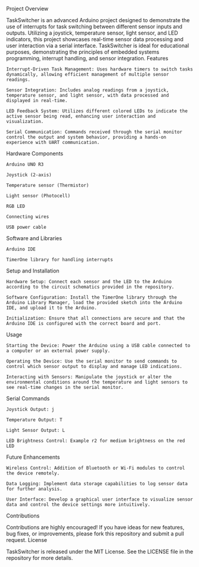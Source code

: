 Project Overview

TaskSwitcher is an advanced Arduino project designed to demonstrate the use of interrupts for task switching between different sensor inputs and outputs. Utilizing a joystick, temperature sensor, light sensor, and LED indicators, this project showcases real-time sensor data processing and user interaction via a serial interface. TaskSwitcher is ideal for educational purposes, demonstrating the principles of embedded systems programming, interrupt handling, and sensor integration.
Features

    Interrupt-Driven Task Management: Uses hardware timers to switch tasks dynamically, allowing efficient management of multiple sensor readings.

    Sensor Integration: Includes analog readings from a joystick, temperature sensor, and light sensor, with data processed and displayed in real-time.

    LED Feedback System: Utilizes different colored LEDs to indicate the active sensor being read, enhancing user interaction and visualization.

    Serial Communication: Commands received through the serial monitor control the output and system behavior, providing a hands-on experience with UART communication.

Hardware Components

    Arduino UNO R3

    Joystick (2-axis)

    Temperature sensor (Thermistor)

    Light sensor (Photocell)

    RGB LED

    Connecting wires

    USB power cable

Software and Libraries

    Arduino IDE

    TimerOne library for handling interrupts

Setup and Installation

    Hardware Setup: Connect each sensor and the LED to the Arduino according to the circuit schematics provided in the repository.

    Software Configuration: Install the TimerOne library through the Arduino Library Manager, load the provided sketch into the Arduino IDE, and upload it to the Arduino.

    Initialization: Ensure that all connections are secure and that the Arduino IDE is configured with the correct board and port.

Usage

    Starting the Device: Power the Arduino using a USB cable connected to a computer or an external power supply.

    Operating the Device: Use the serial monitor to send commands to control which sensor output to display and manage LED indications.

    Interacting with Sensors: Manipulate the joystick or alter the environmental conditions around the temperature and light sensors to see real-time changes in the serial monitor.

Serial Commands

    Joystick Output: j

    Temperature Output: T

    Light Sensor Output: L

    LED Brightness Control: Example r2 for medium brightness on the red LED

Future Enhancements

    Wireless Control: Addition of Bluetooth or Wi-Fi modules to control the device remotely.

    Data Logging: Implement data storage capabilities to log sensor data for further analysis.

    User Interface: Develop a graphical user interface to visualize sensor data and control the device settings more intuitively.

Contributions

Contributions are highly encouraged! If you have ideas for new features, bug fixes, or improvements, please fork this repository and submit a pull request.
License

TaskSwitcher is released under the MIT License. See the LICENSE file in the repository for more details.
